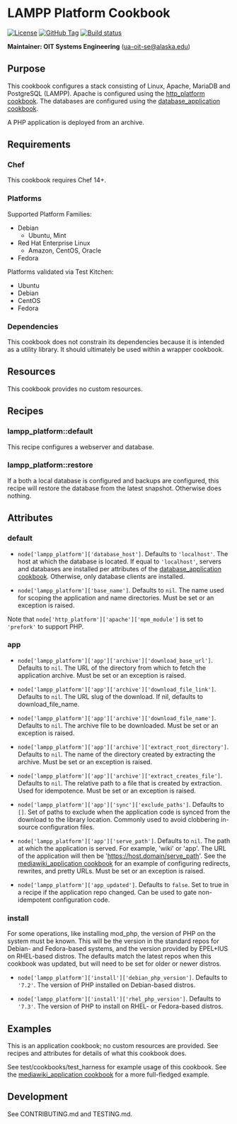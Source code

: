 # LAMPP Platform Cookbook

[![License](https://img.shields.io/github/license/ualaska-it/lampp_platform.svg)](https://github.com/ualaska-it/lampp_platform)
[![GitHub Tag](https://img.shields.io/github/tag/ualaska-it/lampp_platform.svg)](https://github.com/ualaska-it/lampp_platform)
[![Build status](https://ci.appveyor.com/api/projects/status/03muohyy9hlfuu5w/branch/master?svg=true)](https://ci.appveyor.com/project/UAlaska/lampp-platform/branch/master)

__Maintainer: OIT Systems Engineering__ (<ua-oit-se@alaska.edu>)

## Purpose

This cookbook configures a stack consisting of Linux, Apache, MariaDB and PostgreSQL (LAMPP).
Apache is configured using the [http_platform cookbook](https://github.com/ualaska-it/http_platform).
The databases are configured using the [database_application cookbook](https://github.com/ualaska-it/database_application).

A PHP application is deployed from an archive.

## Requirements

### Chef

This cookbook requires Chef 14+.

### Platforms

Supported Platform Families:

* Debian
  * Ubuntu, Mint
* Red Hat Enterprise Linux
  * Amazon, CentOS, Oracle
* Fedora

Platforms validated via Test Kitchen:

* Ubuntu
* Debian
* CentOS
* Fedora

### Dependencies

This cookbook does not constrain its dependencies because it is intended as a utility library.
It should ultimately be used within a wrapper cookbook.

## Resources

This cookbook provides no custom resources.

## Recipes

### lampp_platform::default

This recipe configures a webserver and database.

### lampp_platform::restore

If a both a local database is configured and backups are configured,
this recipe will restore the database from the latest snapshot.
Otherwise does nothing.

## Attributes

### default

* `node['lampp_platform']['database_host']`.
Defaults to `'localhost'`.
The host at which the database is located.
If equal to `'localhost'`, servers and databases are installed per attributes of the [database_application cookbook](https://github.com/ualaska-it/database_application).
Otherwise, only database clients are installed.

* `node['lampp_platform']['base_name']`.
Defaults to `nil`.
The name used for scoping the application and name directories.
Must be set or an exception is raised.

Note that `node['http_platform']['apache']['mpm_module']` is set to `'prefork'` to support PHP.

### app

* `node['lampp_platform']['app']['archive']['download_base_url']`.
Defaults to `nil`.
The URL of the directory from which to fetch the application archive.
Must be set or an exception is raised.

* `node['lampp_platform']['app']['archive']['download_file_link']`.
Defaults to `nil`.
The URL slug of the download.
If nil, defaults to download_file_name.

* `node['lampp_platform']['app']['archive']['download_file_name']`.
Defaults to `nil`.
The archive file to be downloaded.
Must be set or an exception is raised.

* `node['lampp_platform']['app']['archive']['extract_root_directory']`.
Defaults to `nil`.
The name of the directory created by extracting the archive. 
Must be set or an exception is raised.

* `node['lampp_platform']['app']['archive']['extract_creates_file']`.
Defaults to `nil`.
The relative path to a file that is created by extraction.
Used for idempotence.
Must be set or an exception is raised.

* `node['lampp_platform']['app']['sync']['exclude_paths']`.
Defaults to `[]`.
Set of paths to exclude when the application code is synced from the download to the library location.
Commonly used to avoid clobbering in-source configuration files.

* `node['lampp_platform']['app']['serve_path']`.
Defaults to `nil`.
The path at which the application is served.
For example, 'wiki' or 'app'.
The URL of the application will then be 'https://host.domain/serve_path'.
See the [mediawiki_application cookbook](https://github.com/calsev/mediawiki_application) for an example of configuring redirects, rewrites, and pretty URLs.
Must be set or an exception is raised.

* `node['lampp_platform']['app_updated']`.
Defaults to `false`.
Set to true in a recipe if the application repo changed.
Can be used to gate non-idempotent configuration code.

### install

For some operations, like installing mod_php, the version of PHP on the system must be known.
This will be the version in the standard repos for Debian- and Fedora-based systems, and the version provided by EPEL+IUS on RHEL-based distros.
The defaults match the latest repos when this cookbook was updated, but will need to be set for older or newer distros.

* `node['lampp_platform']['install']['debian_php_version']`.
Defaults to `'7.2'`.
The version of PHP installed on Debian-based distros.

* `node['lampp_platform']['install']['rhel_php_version']`.
Defaults to `'7.3'`.
The version of PHP to install on RHEL- or Fedora-based distros.

## Examples

This is an application cookbook; no custom resources are provided.
See recipes and attributes for details of what this cookbook does.

See test/cookbooks/test_harness for example usage of this cookbook.
See the [mediawiki_application cookbook](https://github.com/calsev/mediawiki_application) for a more full-fledged example.

## Development

See CONTRIBUTING.md and TESTING.md.
